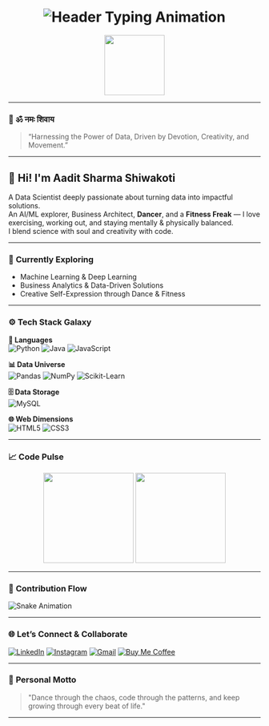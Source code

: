 <h1 align="center">
  <img src="https://readme-typing-svg.demolab.com?font=Poppins&size=38&duration=4000&weight=600&color=6366F1&center=true&vCenter=true&width=900&lines=Welcome+%F0%9F%93%9B;Aadit+Sharma+Shiwakoti;Data+Scientist+%E2%9A%99%EF%B8%8F+%7C+AI%2FML+%F0%9F%A7%A0+%7C+Business+Architect+%F0%9F%92%BC+%7C+Movement+Artist+%F0%9F%92%83%EF%B8%8F+%7C+Fitness+Freak+%F0%9F%8F%8B%EF%B8%8F;Building+Intelligent+Solutions+Through+Data+%F0%9F%93%8A" alt="Header Typing Animation" />
</h1>

<div align="center">
  <img src="https://media.giphy.com/media/v1.Y2lkPTc5MGI3NjExNGh4eG16OTExYmU2d3V5eG4waHd6ZWs3eGd2MGtxYjRhN2VtMWJvNSZlcD12MV9naWZzX3NlYXJjaCZjdD1n/3o7aCUQzaUjWk3T0eU/giphy.gif" width="120"/>
</div>

---

### 🙏 ॐ नमः शिवाय
> “Harnessing the Power of Data, Driven by Devotion, Creativity, and Movement.”

---

## 👋 Hi! I'm Aadit Sharma Shiwakoti

A Data Scientist deeply passionate about turning data into impactful solutions.  
An AI/ML explorer, Business Architect, **Dancer**, and a **Fitness Freak** — I love exercising, working out, and staying mentally & physically balanced.  
I blend science with soul and creativity with code.

---

### 🔭 **Currently Exploring**
- Machine Learning & Deep Learning
- Business Analytics & Data-Driven Solutions
- Creative Self-Expression through Dance & Fitness

---

### ⚙️ **Tech Stack Galaxy**

**🌌 Languages**  
![Python](https://img.shields.io/badge/-Python-3776AB?style=for-the-badge&logo=python&logoColor=white)
![Java](https://img.shields.io/badge/-Java-007396?style=for-the-badge&logo=java&logoColor=white)
![JavaScript](https://img.shields.io/badge/-JavaScript-F7DF1E?style=for-the-badge&logo=javascript&logoColor=black)

**📊 Data Universe**  
![Pandas](https://img.shields.io/badge/-Pandas-150458?style=for-the-badge&logo=pandas&logoColor=white)
![NumPy](https://img.shields.io/badge/-NumPy-013243?style=for-the-badge&logo=numpy&logoColor=white)
![Scikit-Learn](https://img.shields.io/badge/-Scikit--Learn-F7931E?style=for-the-badge&logo=scikit-learn&logoColor=white)

**🗄️ Data Storage**  
![MySQL](https://img.shields.io/badge/-MySQL-4479A1?style=for-the-badge&logo=mysql&logoColor=white)

**🌐 Web Dimensions**  
![HTML5](https://img.shields.io/badge/-HTML5-E34F26?style=for-the-badge&logo=html5&logoColor=white)
![CSS3](https://img.shields.io/badge/-CSS3-1572B6?style=for-the-badge&logo=css3&logoColor=white)

---

### 📈 **Code Pulse**

<div align="center">
  <img height="180em" src="https://github-readme-stats.vercel.app/api?username=aadit1011&show_icons=true&theme=radical&count_private=true&include_all_commits=true"/>
  <img height="180em" src="https://github-readme-stats.vercel.app/api/top-langs/?username=aadit1011&layout=compact&theme=radical"/>
</div>

---

### 🐍 **Contribution Flow**
![Snake Animation](https://raw.githubusercontent.com/aadit1011/aadit1011/output/github-contribution-grid-snake.svg)

---

### 🌐 **Let’s Connect & Collaborate**

[![LinkedIn](https://img.shields.io/badge/-LinkedIn-0A66C2?style=for-the-badge&logo=linkedin)](https://www.linkedin.com/in/aadit-sharma-a74463279)
[![Instagram](https://img.shields.io/badge/-Instagram-E4405F?style=for-the-badge&logo=instagram)](https://instagram.com/aaditsharma_shiwakoti)
[![Gmail](https://img.shields.io/badge/-Gmail-EA4335?style=for-the-badge&logo=gmail)](mailto:vardanshiwakoti123@gmail.com)
[![Buy Me Coffee](https://img.shields.io/badge/-Buy_Me_Coffee-FFDD00?style=for-the-badge&logo=buymeacoffee)](https://www.buymeacoffee.com/aaditsharma)

---

### 🌟 **Personal Motto**

> "Dance through the chaos, code through the patterns, and keep growing through every beat of life."

---

